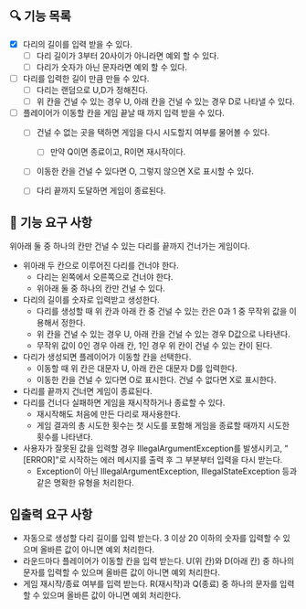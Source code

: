 ## 🔍 기능 목록
- [X] 다리의 길이를 입력 받을 수 있다.
  - [ ] 다리 길이가 3부터 20사이가 아니라면 예외 할 수 있다.
  - [ ] 다리가 숫자가 아닌 문자라면 예외 할 수 있다.
- [ ] 다리를 입력한 길이 만큼 만들 수 있다.
  - [ ] 다리는 랜덤으로 U,D가 정해진다.
  - [ ] 위 칸을 건널 수 있는 경우 U, 아래 칸을 건널 수 있는 경우 D로 나타낼 수 있다.
- [ ] 플레이어가 이동할 칸을 게임 끝날 때 까지 입력 받을 수 있다.
  - [ ] 건널 수 없는 곳을 택하면 게임을 다시 시도할지 여부를 물어볼 수 있다.
    - [ ] 만약 Q이면 종료이고, R이면 재시작이다.
  - [ ] 이동한 칸을 건널 수 있다면 O, 그렇지 않으면 X로 표시할 수 있다.
  - [ ] 다리 끝까지 도달하면 게임이 종료된다.






## 🚀 기능 요구 사항
위아래 둘 중 하나의 칸만 건널 수 있는 다리를 끝까지 건너가는 게임이다.

- 위아래 두 칸으로 이루어진 다리를 건너야 한다.
  - 다리는 왼쪽에서 오른쪽으로 건너야 한다.
  - 위아래 둘 중 하나의 칸만 건널 수 있다.
- 다리의 길이를 숫자로 입력받고 생성한다.
  - 다리를 생성할 때 위 칸과 아래 칸 중 건널 수 있는 칸은 0과 1 중 무작위 값을 이용해서 정한다.  
  - 위 칸을 건널 수 있는 경우 U, 아래 칸을 건널 수 있는 경우 D값으로 나타낸다.
  - 무작위 값이 0인 경우 아래 칸, 1인 경우 위 칸이 건널 수 있는 칸이 된다.
- 다리가 생성되면 플레이어가 이동할 칸을 선택한다.
  - 이동할 때 위 칸은 대문자 U, 아래 칸은 대문자 D를 입력한다.
  - 이동한 칸을 건널 수 있다면 O로 표시한다. 건널 수 없다면 X로 표시한다.
- 다리를 끝까지 건너면 게임이 종료된다.
- 다리를 건너다 실패하면 게임을 재시작하거나 종료할 수 있다.
  - 재시작해도 처음에 만든 다리로 재사용한다.
  - 게임 결과의 총 시도한 횟수는 첫 시도를 포함해 게임을 종료할 때까지 시도한 횟수를 나타낸다.
- 사용자가 잘못된 값을 입력할 경우 IllegalArgumentException를 발생시키고, "[ERROR]"로 시작하는 에러 메시지를 출력 후 그 부분부터 입력을 다시 받는다.
  - Exception이 아닌 IllegalArgumentException, IllegalStateException 등과 같은 명확한 유형을 처리한다.


## 입출력 요구 사항
- 자동으로 생성할 다리 길이를 입력 받는다. 3 이상 20 이하의 숫자를 입력할 수 있으며 올바른 값이 아니면 예외 처리한다.
- 라운드마다 플레이어가 이동할 칸을 입력 받는다. U(위 칸)와 D(아래 칸) 중 하나의 문자를 입력할 수 있으며 올바른 값이 아니면 예외 처리한다.
- 게임 재시작/종료 여부를 입력 받는다. R(재시작)과 Q(종료) 중 하나의 문자를 입력할 수 있으며 올바른 값이 아니면 예외 처리한다.